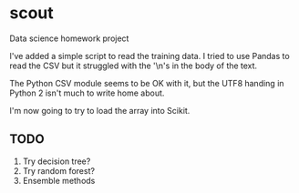 scout
=====

Data science homework project

I've added a simple script to read the training data. I tried to use
Pandas to read the CSV but it struggled with the '\n's in the body of
the text.

The Python CSV module seems to be OK with it, but the UTF8 handing in
Python 2 isn't much to write home about.

I'm now going to try to load the array into Scikit.

## TODO

1. Try decision tree?
2. Try random forest?
3. Ensemble methods
